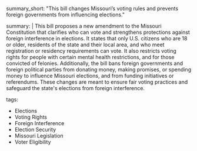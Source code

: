 summary_short: "This bill changes Missouri’s voting rules and prevents foreign governments from influencing elections."

summary: |
  This bill proposes a new amendment to the Missouri Constitution that clarifies who can vote and strengthens protections against foreign interference in elections. It states that only U.S. citizens who are 18 or older, residents of the state and their local area, and who meet registration or residency requirements can vote. It also restricts voting rights for people with certain mental health restrictions, and for those convicted of felonies. Additionally, the bill bans foreign governments and foreign political parties from donating money, making promises, or spending money to influence Missouri elections, and from funding initiatives or referendums. These changes are meant to ensure fair voting practices and safeguard the state's elections from foreign interference.

tags:
  - Elections
  - Voting Rights
  - Foreign Interference
  - Election Security
  - Missouri Legislation
  - Voter Eligibility
